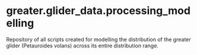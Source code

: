 # greater.glider_data.processing_modelling
Repository of all scripts created for modelling the distribution of the greater glider (<ITA>Petauroides volans</ITA>) across its entire distribution range.
